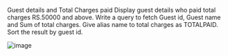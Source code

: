 Guest details and Total Charges paid
Display guest details who paid total charges RS.50000 and above. Write a query to fetch Guest id, Guest name and Sum of total charges. Give alias name to total charges as  TOTALPAID. Sort the result by guest id.

![image](https://user-images.githubusercontent.com/103244472/171697076-8735eb46-e5ae-498e-96be-c8844840836f.png)

